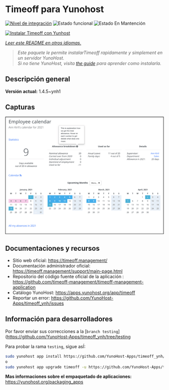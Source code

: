 <!--
Este archivo README esta generado automaticamente<https://github.com/YunoHost/apps/tree/master/tools/readme_generator>
No se debe editar a mano.
-->

# Timeoff para Yunohost

[![Nivel de integración](https://dash.yunohost.org/integration/timeoff.svg)](https://dash.yunohost.org/appci/app/timeoff) ![Estado funcional](https://ci-apps.yunohost.org/ci/badges/timeoff.status.svg) ![Estado En Mantención](https://ci-apps.yunohost.org/ci/badges/timeoff.maintain.svg)

[![Instalar Timeoff con Yunhost](https://install-app.yunohost.org/install-with-yunohost.svg)](https://install-app.yunohost.org/?app=timeoff)

*[Leer este README en otros idiomas.](./ALL_README.md)*

> *Este paquete le permite instalarTimeoff rapidamente y simplement en un servidor YunoHost.*  
> *Si no tiene YunoHost, visita [the guide](https://yunohost.org/install) para aprender como instalarla.*

## Descripción general



**Versión actual:** 1.4.5~ynh1

## Capturas

![Captura de Timeoff](./doc/screenshots/smartmockups_kkjk5hh4-p-2000.png)

## Documentaciones y recursos

- Sitio web oficial: <https://timeoff.management/>
- Documentación administrador oficial: <https://timeoff.management/support/main-page.html>
- Repositorio del código fuente oficial de la aplicación : <https://github.com/timeoff-management/timeoff-management-application>
- Catálogo YunoHost: <https://apps.yunohost.org/app/timeoff>
- Reportar un error: <https://github.com/YunoHost-Apps/timeoff_ynh/issues>

## Información para desarrolladores

Por favor enviar sus correcciones a la [`branch testing`](https://github.com/YunoHost-Apps/timeoff_ynh/tree/testing

Para probar la rama `testing`, sigue asÍ:

```bash
sudo yunohost app install https://github.com/YunoHost-Apps/timeoff_ynh/tree/testing --debug
o
sudo yunohost app upgrade timeoff -u https://github.com/YunoHost-Apps/timeoff_ynh/tree/testing --debug
```

**Mas informaciones sobre el empaquetado de aplicaciones:** <https://yunohost.org/packaging_apps>
